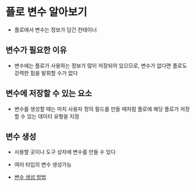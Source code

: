 # 플로 변수 알아보기

 - 플로에서 변수는 정보가 담긴 컨테이너

## 변수가 필요한 이유

 - 변수에는 플로가 사용하는 정보가 많이 저장되어 있으므로, 변수가 없다면 플로도 강력한 힘을 발휘할 수가 없다

## 변수에 저장할 수 있는 요소

 - 변수를 생성할 때는 마치 사용자 정의 필드를 만들 때처럼 플로에 해당 플로가 저장할 수 있는 데이터 유형을 지정

## 변수 생성

 - 사용할 곳이나 도구 상자에 변수를 만들 수 있다

 - 여러 타입의 변수 생성가능

 - [변수 생성 방법](https://trailhead.salesforce.com/ko/content/learn/modules/flow-basics/learn-about-flow-variables?trailmix_creator_id=strailhead&trailmix_slug=prepare-for-your-salesforce-administrator-credential)
